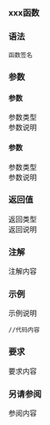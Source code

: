 ### xxx函数  
  
### 语法  
```编程语言
函数签名
```
  
### 参数  
  
#### 参数  
参数类型  
参数说明  
#### 参数  
参数类型  
参数说明  
  
### 返回值  
返回类型  
返回说明  
  
### 注解  
注解内容  
  
### 示例  
示例说明  
```编程语言
//代码内容
```
  
### 要求  
要求内容  

### 另请参阅  
参阅内容  
  
